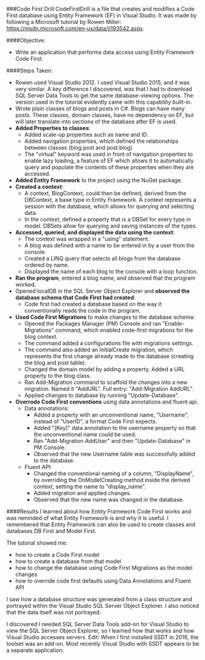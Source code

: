 
###Code First Drill
CodeFirstDrill is a file that creates and modifies a Code First database using Entity Framework (EF) in Visual Studio. It was made 
by following a Microsoft tutorial by Rowen Miller: https://msdn.microsoft.com/en-us/data/jj193542.aspx. 

####Objective: 
* Write an application that performs data access using Entity Framework Code First.

####Steps Taken:
* Rowen used Visual Studio 2012. I used Visual Studio 2015, and it was very similar. A key difference I discovered, was that I had to download SQL Server Data Tools to get the same database-viewing options. The version used in the tutorial evidently came with this capability built-in.
* Wrote plain classes of blogs and posts in C#. Blogs can have many posts. These classes, domain classes, have no dependency on EF, but will later translate into sections of the database after EF is used.
* **Added Properties to classes**:
  * Added scale-up properties such as name and ID.
  * Added navigation properties, which defined the relationships between classes (blog.post and post.blog)
  * The "virtual" keyword was used in front of navigation properties to enable lazy loading, a feature of EF which allows it to automatically query and populate the contents of these properties when they are accessed.
* **Added Entity Framework** to the project using the NuGet package.
* **Created a context**:
   * A context, BlogContext, could then be defined, derived from the DBContext, a base type in Entity Framework. A context represents a session with the database, which allows for querying and selecting data.
   * In the context, defined a property that is a DBSet for every type in model. DBSets allow for querying and saving instances of the types.
* **Accessed, queried, and displayed the data using the context**: 
   * The context was wrapped in a "using" statement.
   * A blog was defined with a name to be entered in by a user from the console.
   * Created a LINQ query that selects all blogs from the database ordered by name.
   * Displayed the name of each blog to the console with a loop function.
* **Ran the program**, entered a blog name, and observed that the program worked.
* Opened localDB in the SQL Server Object Explorer and **observed the database schema that Code First had created**:
   * Code first had created a database based on the way it conventionally reads the code in the program.
* **Used Code First Migrations** to make changes to the database schema:
   * Opened the Packages Manager (PM) Console and ran "Enable-Migrations" command, which enabled code-first migrations for the blog context.
   * The command added a configurations file with migrations settings.
   * The command also added an InitialCreate migration, which represents the first change already made to the database (creating the blog and post table).
   * Changed the domain model by adding a property. Added a URL property to the blog class.
   * Ran Add-Migration command to scaffold the changes into a new migration. Named it "AddURL". Full entry: "Add-Migration AddURL".
   * Applied changes to database by running "Update-Database".
* **Overrode Code First conventions** using data annotations and fluent api.
   * Data annotations:
     * Added a property with an unconventional name, "Username", instead of "UserID", a format Code First expects.
     * Added "[Key]" data annotation to the username property so that the unconventional name could be used.
     * Ran "Add-Migration AddUser" and then "Update-Database" in PM Console.
     * Observed that the new Username table was successfully added to the database.
   * Fluent API:
     * Changed the conventional naming of a column, "DisplayName", by overriding the OnModelCreating method inside the derived context, setting the name to "display_name".
     * Added migration and applied changes.
     * Observed that the new name was changed in the database.

####Results
I learned about how Entity Framework Code First works and was reminded of what Entity Framework is and why it is useful. I remembered that Entity Framework can also be used to create classes and databases DB First and Model First. 

The tutorial showed me: 
* how to create a Code First model
* how to create a database from that model
* how to change the database using Code First Migrations as the model changes
* how to override code first defaults using Data Annotations and Fluent API

I saw how a database structure was generated from a class structure and portrayed within the Visual Studio SQL Server Object Explorer. I also noticed that the data itself was not portrayed.

I discovered I needed SQL Server Data Tools add-on for Visual Studio to view the SQL Server Object Explorer, so I learned how that works and how Visual Studio accesses servers. Edit: When I first installed SSDT in 2016, the toolset was an add-on. Most recently Visual Studio with SSDT appears to be a separate application. 
